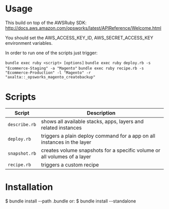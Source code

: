 Usage
=====

This build on top of the AWSRuby SDK: http://docs.aws.amazon.com/opsworks/latest/APIReference/Welcome.html

You should set the AWS_ACCESS_KEY_ID, AWS_SECRET_ACCESS_KEY environment variables.

In order to run one of the scripts just trigger:

`bundle exec ruby <script> [options]`
`bundle exec ruby deploy.rb -s "Ecommerce-Staging" -a "Magento"`
`bundle exec ruby recipe.rb -s "Ecommerce-Production" -l "Magento" -r "axalta::_opsworks_magento_createbackup"`

Scripts
=======

| Script        | Description                                                                        |
|---------------|------------------------------------------------------------------------------------|
| `describe.rb` | shows all available stacks, apps, layers and related instances                     |
| `deploy.rb`   | triggers a plain deploy command for a app on all instances in the layer            |
| `snapshot.rb` | creates volume snapshots for a specific volume or all volumes of a layer           |
| `recipe.rb`   | triggers a custom recipe                                                           |

Installation
=======

   $ bundle install --path .bundle
   or:
   $ bundle install --standalone

